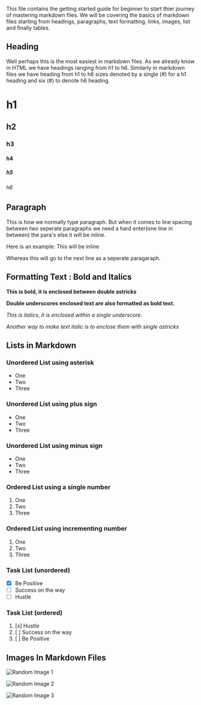 This file contains the getting started guide for beginner to start thier journey of mastering markdown files. We will be covering the basics of markdown files starting from headings, paragraphs, text formatting, links, images, list and finally tables.

## Heading

Well perhaps this is the most easiest in markdown files. As we already know in HTML we have headings ranging from h1 to h6. Similarly in markdown files we have heading from h1 to h6 sizes denoted by a single (#) for a h1 heading and six (#) to denote h6 heading.

# h1
## h2
### h3
#### h4
##### h5
###### h6

## Paragraph

This is how we normally type paragraph. But when it comes to line spacing between two seperate paragraphs we need a hard enter(one line in between) the para's else it will be inline.

Here is an example:
This will be inline

Whereas this will go to the next line as a seperate paragaraph.

## Formatting Text : Bold and Italics

**This is bold, it is enclosed between double astricks**

__Double underscores enclosed text are also formatted as bold text.__

_This is italics, it is enclosed within a single underscore._

*Another way to make text italic is to enclose them with single astricks*

## Lists in Markdown

### Unordered List using asterisk

* One
* Two
* Three

### Unordered List using plus sign

+ One
+ Two
+ Three

### Unordered List using minus sign

- One
- Two
- Three

### Ordered List using a single number

1. One
1. Two
1. Three

### Ordered List using incrementing number

1. One
2. Two
3. Three


### Task List (unordered)

- [x] Be Positive
- [ ] Success on the way
- [ ] Hustle

### Task List (ordered)

1. [x] Hustle
1. [ ] Success on the way
1. [ ] Be Positive

## Images In Markdown Files

![Random Image 1](https://picsum.photos/200)


![Random Image 2](ttps://picsum.photos/200/200)


![Random Image 3](https://picsum.photos/200/200 "On Hover")

